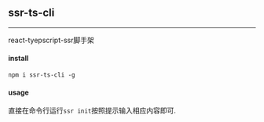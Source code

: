## ssr-ts-cli
--------------
react-tyepscript-ssr脚手架

#### install
`npm i ssr-ts-cli -g`

#### usage

直接在命令行运行`ssr init`按照提示输入相应内容即可.
